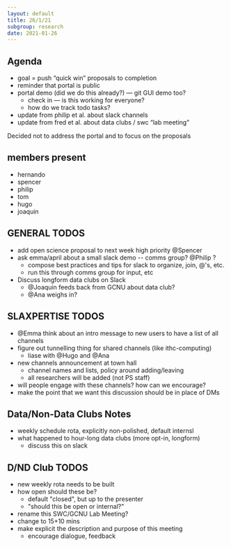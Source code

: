 ```yaml
---
layout: default
title: 26/1/21
subgroup: research
date: 2021-01-26
---
```


## Agenda 

- goal = push “quick win” proposals to completion
- reminder that portal is public
- portal demo (did we do this already?) — git GUI demo too?
	- check in — is this working for everyone?
	- how do we track todo tasks?
- update from philip et al. about slack channels
- update from fred et al. about data clubs / swc “lab meeting”

Decided not to address the portal and to focus on the proposals

## members present

- hernando
- spencer 
- philip
- tom
- hugo
- joaquin

## GENERAL TODOS

- add open science proposal to next week high priority @Spencer
- ask emma/april about a small slack demo -- comms group? @Philip ?
	- compose best practices and tips for slack to organize, join, @'s, etc.
	- run this through comms group for input, etc
- Discuss longform data clubs on Slack
	- @Joaquin feeds back from GCNU about data club?
	- @Ana weighs in?

## SLAXPERTISE TODOS

- @Emma think about an intro message to new users to have a list of all channels
- figure out tunnelling thing for shared channels (like ithc-computing)
	- liase with @Hugo and @Ana 
- new channels announcement at town hall
	- channel names and lists, policy around adding/leaving
	- all researchers will be added (not PS staff)
- will people engage with these channels? how can we encourage?
- make the point that we want this discussion should be in place of DMs 

## Data/Non-Data Clubs Notes
- weekly schedule rota, explicitly non-polished, default internsl
- what happened to hour-long data clubs (more opt-in, longform)
	- discuss this on slack

## D/ND Club TODOS
- new weekly rota needs to be built
- how open should these be?
	- default "closed", but up to the presenter
	- "should this be open or internal?"
- rename this SWC/GCNU Lab Meeting?
- change to 15+10 mins
- make explicit the description and purpose of this meeting
	- encourage dialogue, feedback
